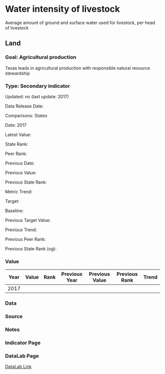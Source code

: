# Water intensity of livestock

Average amount of ground and surface water used for livestock, per head of livestock

## Land

### Goal: Agricultural production

Texas leads in agricultural production with responsible natural resource stewardship

### Type: Secondary indicator

Updated: no (last update: 2017)

Data Release Date: 

Comparisons: States

Date: 2017

Latest Value:  

State Rank: 

Peer Rank: 

Previous Date: 

Previous Value: 

Previous State Rank: 

Metric Trend: 

Target: 

Baseline: 

Previous Target Value: 

Previous Trend: 

Previous Peer Rank: 

Previous State Rank (og): 

### Value

| Year      |  Value      | Rank        | Previous Year | Previous Value | Previous Rank | Trend | 
| ----------- | ----------- | ----------- | ----------- | ----------- | ----------- | -----------|
|    2017     |             |             |             |             |             |            |

### Data

### Source

### Notes


### Indicator Page


### DataLab Page

[DataLab Link](https://datalab.texas2036.org/typotxd/estimated-use-of-water-in-the-united-states-by-county?accesskey=yrnrdqg)